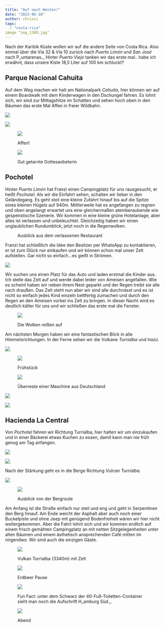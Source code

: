 ```yaml
---
title: "Auf nach Westen!"
date: "2023-06-10"
author: chrissi
tags: 
  - "costa-rica"
image "img_1309.jpg"
---
```


Nach der Karibik Küste wollen wir auf die andere Seite von Costa Rica. Also einmal über die Vía 32 & Vía 10 zurück nach _Puerto Limón_ und _San José_ nach P_untarenas._ Hinter _Puerto Viejo_ tanken wir das erste mal.. habe ich erwähnt, dass unsere Kiste 18,5 Liter auf 100 km schluckt?

## Parque Nacional Cahuita

Auf dem Weg machen wir halt am Nationalpark _Cahuita_, hier können wir auf einem Boardwalk mit dem Kinderwagen in den Dschungel fahren. Es lohnt sich, wir sind zur Mittagshitze im Schatten und sehen hoch oben in den Bäumen das erste Mal Affen in freier Wildbahn.

![](https://hafenstrand.wordpress.com/wp-content/uploads/2023/06/img_4599.jpg?w=768)

![](https://hafenstrand.wordpress.com/wp-content/uploads/2023/06/img_1158.jpg?w=768)

<figure>

![](https://hafenstrand.wordpress.com/wp-content/uploads/2023/06/img_1166.jpg?w=768)

<figcaption>

Affen!

</figcaption>

</figure>

<figure>

![](https://hafenstrand.wordpress.com/wp-content/uploads/2023/06/img_1178.jpg?w=1024)

<figcaption>

Gut getarnte Gottesanbeterin

</figcaption>

</figure>

## Pochotel

Hinter _Puerto Limón_ hat Franzi einen Campingplatz für uns rausgesucht, er heißt _Pochotel._ Als wir die Einfahrt sehen, schalten wir lieber in den Geländegang. Es geht steil eine kleine Zufahrt hinauf bis auf die Spitze eines kleinen Hügels auf 940m. Mittlerweile hat es angefangen zu regnen und oben angelangt erwartet uns eine gleichermaßen atemberaubende wie gespenstische Szenerie. Wir kommen in eine kleine grüne Hotelanlage, aber alles ist verlassen und unbeleuchtet. Gleichzeitig haben wir einen unglaublichen Rundumblick, jetzt noch in die Regenwolken.

<figure>

<figcaption>

Ausblick aus dem verlassenen Restaurant

</figcaption>



</figure>

Franzi hat schließlich die Idee den Besitzer per WhatsApp zu kontaktieren, er ist zum Glück nur einkaufen und wir können schon mal unser Zelt aufstellen. Gar nicht so einfach…es gießt in Strömen.

![](https://hafenstrand.wordpress.com/wp-content/uploads/2023/06/img_1238.jpg?w=768)

Wir suchen uns einen Platz für das Auto und laden erstmal die Kinder aus. Ich stelle das Zelt auf und werde dabei leider von Ameisen angefallen. Wie es scheint haben wir neben ihrem Nest geparkt und der Regen treibt sie alle nach draußen. Das Zelt steht nun aber wir sind alle durchnässt und es ist nicht so einfach jedes Kind einzeln bettfertig zumachen und durch den Regen an den Ameisen vorbei ins Zelt zu bringen. In dieser Nacht wird es deutlich kälter für uns und wir schließen das erste mal die Fenster.

<figure>

![](https://hafenstrand.wordpress.com/wp-content/uploads/2023/06/img_1248.jpg?w=1024)

<figcaption>

Die Wolken reißen auf

</figcaption>

</figure>

Am nächsten Morgen haben wir eine fantastischen Blick in alle Himmelsrichtungen. In der Ferne sehen wir die Vulkane _Turrialba_ und _Irazú._

![](https://hafenstrand.wordpress.com/wp-content/uploads/2023/06/img_1269.jpg?w=1024)

<figure>

![](https://hafenstrand.wordpress.com/wp-content/uploads/2023/06/img_1251.jpg?w=1024)

<figcaption>

Frühstück

</figcaption>

</figure>

<figure>

![](https://hafenstrand.wordpress.com/wp-content/uploads/2023/06/img_1219.jpg?w=768)

<figcaption>

Überreste einer Maschine aus Deutschland

</figcaption>

</figure>

![](https://hafenstrand.wordpress.com/wp-content/uploads/2023/06/img_1266.jpg?w=768)

![](https://hafenstrand.wordpress.com/wp-content/uploads/2023/06/img_1254.jpg?w=1024)

## Hacienda La Central

Von _Pochotel_ fahren wir Richtung Turrialba, hier halten wir um einzukaufen und in einer Bäckerei etwas Kuchen zu essen, damit kann man nie früh genug am Tag anfangen.

![](https://hafenstrand.wordpress.com/wp-content/uploads/2023/06/img_1280.jpg?w=1024)

![](https://hafenstrand.wordpress.com/wp-content/uploads/2023/06/img_4607.jpg?w=768)

Nach der Stärkung geht es in die Berge Richtung _Vulcan Turrialba_.

![](https://hafenstrand.wordpress.com/wp-content/uploads/2023/06/img_1314.jpg?w=1024)

<figure>

![](https://hafenstrand.wordpress.com/wp-content/uploads/2023/06/img_1309.jpg?w=1024)

<figcaption>

Ausblick von der Bergroute

</figcaption>

</figure>

Am Anfang ist die Straße einfach nur steil und eng und geht in Serpentinen den Berg hinauf. Am Ende weicht der Asphalt aber auch noch einer Buckelpiste und ohne Jeep mit genügend Bodenfreiheit wären wir hier nicht weitergekommen. Aber die Fahrt lohnt sich und wir kommen endlich auf einem frisch gemähten Campingplatz an mit netten Sitzgelegenheiten unter alten Bäumen und einem ästhetisch ansprechenden Café mitten im nirgendwo. Wir sind auch die einzigen Gäste.

<figure>

![](https://hafenstrand.wordpress.com/wp-content/uploads/2023/06/img_1352.jpg?w=1024)

<figcaption>

Vulkan Turrialba (3340m) mit Zelt

</figcaption>

</figure>

<figure>

![](https://hafenstrand.wordpress.com/wp-content/uploads/2023/06/img_1366.jpg?w=1024)

<figcaption>

Erdbeer Pause

</figcaption>

</figure>

<figure>

![](https://hafenstrand.wordpress.com/wp-content/uploads/2023/06/img_1355.jpg?w=1024)

<figcaption>

Fun Fact: unter dem Schwarz der 40-Fuß-Toiletten-Container sieht man noch die Aufschrift H_amburg Süd._

</figcaption>

</figure>

<figure>

![](https://hafenstrand.wordpress.com/wp-content/uploads/2023/06/img_1378.jpg?w=1024)

<figcaption>

Abend

</figcaption>

</figure>
